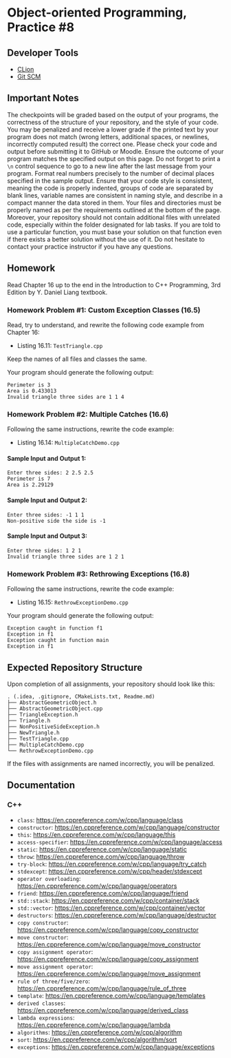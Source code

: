 Object-oriented Programming, Practice #8
========================================

## Developer Tools

* [CLion](https://www.jetbrains.com/clion/download)
* [Git SCM](https://git-scm.com)

## Important Notes

The checkpoints will be graded based on the output of your programs, the correctness of the structure of your repository, and the style of your code. You may be penalized and receive a lower grade if the printed text by your program does not match (wrong letters, additional spaces, or newlines, incorrectly computed result) the correct one. Please check your code and output before submitting it to GitHub or Moodle. Ensure the outcome of your program matches the specified output on this page. Do not forget to print a `\n` control sequence to go to a new line after the last message from your program. Format real numbers precisely to the number of decimal places specified in the sample output. Ensure that your code style is consistent, meaning the code is properly indented, groups of code are separated by blank lines, variable names are consistent in naming style, and describe in a compact manner the data stored in them. Your files and directories must be properly named as per the requirements outlined at the bottom of the page. Moreover, your repository should not contain additional files with unrelated code, especially within the folder designated for lab tasks. If you are told to use a particular function, you must base your solution on that function even if there exists a better solution without the use of it. Do not hesitate to contact your practice instructor if you have any questions.

## Homework

Read Chapter 16 up to the end in the Introduction to C++ Programming, 3rd Edition by Y. Daniel Liang textbook.

### Homework Problem #1: Custom Exception Classes (16.5)

Read, try to understand, and rewrite the following code example from Chapter 16:

* Listing 16.11: `TestTriangle.cpp`

Keep the names of all files and classes the same.

Your program should generate the following output:

```
Perimeter is 3
Area is 0.433013
Invalid triangle three sides are 1 1 4

```

### Homework Problem #2: Multiple Catches (16.6)

Following the same instructions, rewrite the code example:

* Listing 16.14: `MultipleCatchDemo.cpp`

#### Sample Input and Output 1:

```
Enter three sides: 2 2.5 2.5
Perimeter is 7
Area is 2.29129

```

#### Sample Input and Output 2:

```
Enter three sides: -1 1 1
Non-positive side the side is -1

```

#### Sample Input and Output 3:

```
Enter three sides: 1 2 1
Invalid triangle three sides are 1 2 1

```

### Homework Problem #3: Rethrowing Exceptions (16.8)

Following the same instructions, rewrite the code example:

* Listing 16.15: `RethrowExceptionDemo.cpp`

Your program should generate the following output:

```
Exception caught in function f1
Exception in f1
Exception caught in function main
Exception in f1

```

## Expected Repository Structure

Upon completion of all assignments, your repository should look like this:

```
. (.idea, .gitignore, CMakeLists.txt, Readme.md)
├── AbstractGeometricObject.h
├── AbstractGeometricObject.cpp
├── TriangleException.h
├── Triangle.h
├── NonPositiveSideException.h
├── NewTriangle.h
├── TestTriangle.cpp
├── MultipleCatchDemo.cpp
└── RethrowExceptionDemo.cpp
```

If the files with assignments are named incorrectly, you will be penalized.

## Documentation

### C++

* `class`: <https://en.cppreference.com/w/cpp/language/class>
* `constructor`: <https://en.cppreference.com/w/cpp/language/constructor>
* `this`: <https://en.cppreference.com/w/cpp/language/this>
* `access-specifier`: <https://en.cppreference.com/w/cpp/language/access>
* `static`: <https://en.cppreference.com/w/cpp/language/static>
* `throw`: <https://en.cppreference.com/w/cpp/language/throw>
* `try-block`: <https://en.cppreference.com/w/cpp/language/try_catch>
* `stdexcept`: <https://en.cppreference.com/w/cpp/header/stdexcept>
* `operator overloading`: <https://en.cppreference.com/w/cpp/language/operators>
* `friend`: <https://en.cppreference.com/w/cpp/language/friend>
* `std::stack`: <https://en.cppreference.com/w/cpp/container/stack>
* `std::vector`: <https://en.cppreference.com/w/cpp/container/vector>
* `destructors`: <https://en.cppreference.com/w/cpp/language/destructor>
* `copy constructor`: <https://en.cppreference.com/w/cpp/language/copy_constructor>
* `move constructor`: <https://en.cppreference.com/w/cpp/language/move_constructor>
* `copy assignment operator`: <https://en.cppreference.com/w/cpp/language/copy_assignment>
* `move assignment operator`: <https://en.cppreference.com/w/cpp/language/move_assignment>
* `rule of three/five/zero`: <https://en.cppreference.com/w/cpp/language/rule_of_three>
* `template`: <https://en.cppreference.com/w/cpp/language/templates>
* `derived classes`: <https://en.cppreference.com/w/cpp/language/derived_class>
* `lambda expressions`: <https://en.cppreference.com/w/cpp/language/lambda>
* `algorithms`: <https://en.cppreference.com/w/cpp/algorithm>
* `sort`: <https://en.cppreference.com/w/cpp/algorithm/sort>
* `exceptions`: <https://en.cppreference.com/w/cpp/language/exceptions>
